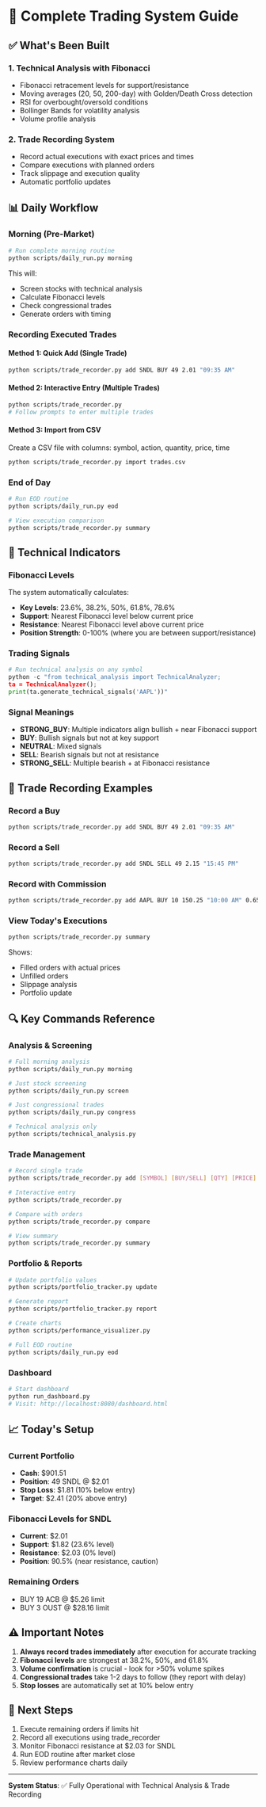 # 🚀 Complete Trading System Guide

## ✅ What's Been Built

### 1. **Technical Analysis with Fibonacci** 
- Fibonacci retracement levels for support/resistance
- Moving averages (20, 50, 200-day) with Golden/Death Cross detection
- RSI for overbought/oversold conditions
- Bollinger Bands for volatility analysis
- Volume profile analysis

### 2. **Trade Recording System**
- Record actual executions with exact prices and times
- Compare executions with planned orders
- Track slippage and execution quality
- Automatic portfolio updates

## 📊 Daily Workflow

### Morning (Pre-Market)
```bash
# Run complete morning routine
python scripts/daily_run.py morning
```
This will:
- Screen stocks with technical analysis
- Calculate Fibonacci levels
- Check congressional trades
- Generate orders with timing

### Recording Executed Trades

#### Method 1: Quick Add (Single Trade)
```bash
python scripts/trade_recorder.py add SNDL BUY 49 2.01 "09:35 AM"
```

#### Method 2: Interactive Entry (Multiple Trades)
```bash
python scripts/trade_recorder.py
# Follow prompts to enter multiple trades
```

#### Method 3: Import from CSV
Create a CSV file with columns: symbol, action, quantity, price, time
```bash
python scripts/trade_recorder.py import trades.csv
```

### End of Day
```bash
# Run EOD routine
python scripts/daily_run.py eod

# View execution comparison
python scripts/trade_recorder.py summary
```

## 🎯 Technical Indicators

### Fibonacci Levels
The system automatically calculates:
- **Key Levels**: 23.6%, 38.2%, 50%, 61.8%, 78.6%
- **Support**: Nearest Fibonacci level below current price
- **Resistance**: Nearest Fibonacci level above current price
- **Position Strength**: 0-100% (where you are between support/resistance)

### Trading Signals
```python
# Run technical analysis on any symbol
python -c "from technical_analysis import TechnicalAnalyzer; 
ta = TechnicalAnalyzer(); 
print(ta.generate_technical_signals('AAPL'))"
```

### Signal Meanings
- **STRONG_BUY**: Multiple indicators align bullish + near Fibonacci support
- **BUY**: Bullish signals but not at key support
- **NEUTRAL**: Mixed signals
- **SELL**: Bearish signals but not at resistance
- **STRONG_SELL**: Multiple bearish + at Fibonacci resistance

## 📝 Trade Recording Examples

### Record a Buy
```bash
python scripts/trade_recorder.py add SNDL BUY 49 2.01 "09:35 AM"
```

### Record a Sell
```bash
python scripts/trade_recorder.py add SNDL SELL 49 2.15 "15:45 PM"
```

### Record with Commission
```bash
python scripts/trade_recorder.py add AAPL BUY 10 150.25 "10:00 AM" 0.65
```

### View Today's Executions
```bash
python scripts/trade_recorder.py summary
```
Shows:
- Filled orders with actual prices
- Unfilled orders
- Slippage analysis
- Portfolio update

## 🔍 Key Commands Reference

### Analysis & Screening
```bash
# Full morning analysis
python scripts/daily_run.py morning

# Just stock screening
python scripts/daily_run.py screen

# Just congressional trades
python scripts/daily_run.py congress

# Technical analysis only
python scripts/technical_analysis.py
```

### Trade Management
```bash
# Record single trade
python scripts/trade_recorder.py add [SYMBOL] [BUY/SELL] [QTY] [PRICE] [TIME]

# Interactive entry
python scripts/trade_recorder.py

# Compare with orders
python scripts/trade_recorder.py compare

# View summary
python scripts/trade_recorder.py summary
```

### Portfolio & Reports
```bash
# Update portfolio values
python scripts/portfolio_tracker.py update

# Generate report
python scripts/portfolio_tracker.py report

# Create charts
python scripts/performance_visualizer.py

# Full EOD routine
python scripts/daily_run.py eod
```

### Dashboard
```bash
# Start dashboard
python run_dashboard.py
# Visit: http://localhost:8080/dashboard.html
```

## 📈 Today's Setup

### Current Portfolio
- **Cash**: $901.51
- **Position**: 49 SNDL @ $2.01
- **Stop Loss**: $1.81 (10% below entry)
- **Target**: $2.41 (20% above entry)

### Fibonacci Levels for SNDL
- **Current**: $2.01
- **Support**: $1.82 (23.6% level)
- **Resistance**: $2.03 (0% level)
- **Position**: 90.5% (near resistance, caution)

### Remaining Orders
- BUY 19 ACB @ $5.26 limit
- BUY 3 OUST @ $28.16 limit

## ⚠️ Important Notes

1. **Always record trades immediately** after execution for accurate tracking
2. **Fibonacci levels** are strongest at 38.2%, 50%, and 61.8%
3. **Volume confirmation** is crucial - look for >50% volume spikes
4. **Congressional trades** take 1-2 days to follow (they report with delay)
5. **Stop losses** are automatically set at 10% below entry

## 🎯 Next Steps

1. Execute remaining orders if limits hit
2. Record all executions using trade_recorder
3. Monitor Fibonacci resistance at $2.03 for SNDL
4. Run EOD routine after market close
5. Review performance charts daily

---

**System Status**: ✅ Fully Operational with Technical Analysis & Trade Recording